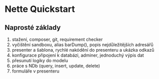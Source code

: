Nette Quickstart
================


Naprosté základy
----------------

1. stažení, composer, git, requirement checker
2. vyčištění sandboxu, alias barDump(), popis nejdůležitějších adresářů
3. presenter a šablona, rychlé nakódění do presenteru a ukázka odkazů
4. konfigurace připojení k databázi, adminer, jednoduchý výpis dat
5. přesunutí logiky do modelu
6. práce s NDb (query, insert, update, delete)
7. formuláře v presenteru
